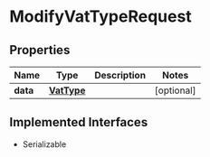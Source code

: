 

# ModifyVatTypeRequest


## Properties

Name | Type | Description | Notes
------------ | ------------- | ------------- | -------------
**data** | [**VatType**](VatType.md) |  |  [optional]


## Implemented Interfaces

* Serializable


